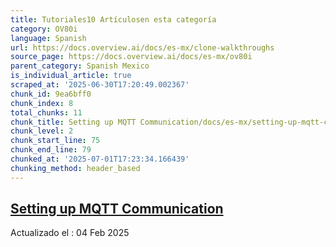 ```yaml
---
title: Tutoriales10 Artículosen esta categoría
category: OV80i
language: Spanish
url: https://docs.overview.ai/docs/es-mx/clone-walkthroughs
source_page: https://docs.overview.ai/docs/es-mx/ov80i
parent_category: Spanish Mexico
is_individual_article: true
scraped_at: '2025-06-30T17:20:49.002367'
chunk_id: 9ea6bff0
chunk_index: 8
total_chunks: 11
chunk_title: Setting up MQTT Communication/docs/es-mx/setting-up-mqtt-communication-1
chunk_level: 2
chunk_start_line: 75
chunk_end_line: 79
chunked_at: '2025-07-01T17:23:34.166439'
chunking_method: header_based
---
```


## [Setting up MQTT Communication](/docs/es-mx/setting-up-mqtt-communication-1)

Actualizado el : 04 Feb 2025
